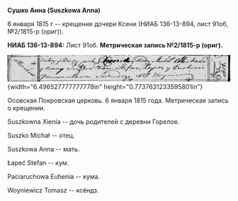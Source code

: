 **Сушко Анна (Suszkowa Anna)**

6 января 1815 г -- крещение дочери Ксени (НИАБ 136-13-894, лист 91об,
№2/1815-р (ориг)).

**НИАБ 136-13-894:** Лист 91об. **Метрическая запись №2/1815-р (ориг).**

![](./media/626c4e06d0dc828fdcf069088c18090b5f3d2eb7.png){width="6.496527777777778in"
height="0.7737631233595801in"}

Осовская Покровская церковь. 6 января 1815 года. Метрическая запись о
крещении.

Suszkowna Xienia -- дочь родителей с деревни Горелое.

Suszko Michał -- отец.

Suszkowa Anna -- мать.

Łapeć Stefan -- кум.

Paciaruchowa Euhenia -- кума.

Woyniewicz Tomasz -- ксёндз.
